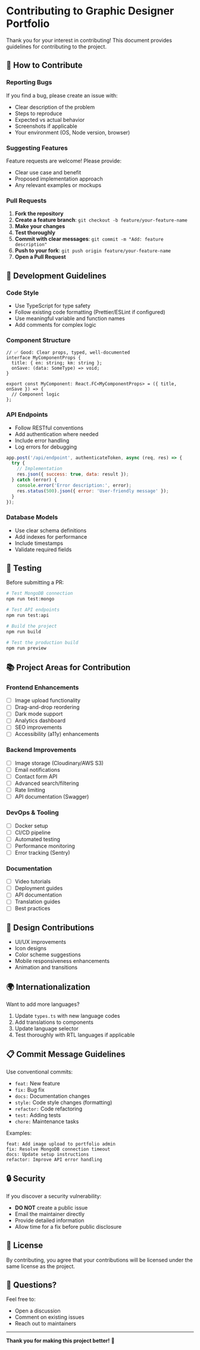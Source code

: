 # Contributing to Graphic Designer Portfolio

Thank you for your interest in contributing! This document provides guidelines for contributing to the project.

## 🤝 How to Contribute

### Reporting Bugs

If you find a bug, please create an issue with:
- Clear description of the problem
- Steps to reproduce
- Expected vs actual behavior
- Screenshots if applicable
- Your environment (OS, Node version, browser)

### Suggesting Features

Feature requests are welcome! Please provide:
- Clear use case and benefit
- Proposed implementation approach
- Any relevant examples or mockups

### Pull Requests

1. **Fork the repository**
2. **Create a feature branch**: `git checkout -b feature/your-feature-name`
3. **Make your changes**
4. **Test thoroughly**
5. **Commit with clear messages**: `git commit -m "Add: feature description"`
6. **Push to your fork**: `git push origin feature/your-feature-name`
7. **Open a Pull Request**

## 📝 Development Guidelines

### Code Style

- Use TypeScript for type safety
- Follow existing code formatting (Prettier/ESLint if configured)
- Use meaningful variable and function names
- Add comments for complex logic

### Component Structure

```tsx
// ✅ Good: Clear props, typed, well-documented
interface MyComponentProps {
  title: { en: string; km: string };
  onSave: (data: SomeType) => void;
}

export const MyComponent: React.FC<MyComponentProps> = ({ title, onSave }) => {
  // Component logic
};
```

### API Endpoints

- Follow RESTful conventions
- Add authentication where needed
- Include error handling
- Log errors for debugging

```javascript
app.post('/api/endpoint', authenticateToken, async (req, res) => {
  try {
    // Implementation
    res.json({ success: true, data: result });
  } catch (error) {
    console.error('Error description:', error);
    res.status(500).json({ error: 'User-friendly message' });
  }
});
```

### Database Models

- Use clear schema definitions
- Add indexes for performance
- Include timestamps
- Validate required fields

## 🧪 Testing

Before submitting a PR:

```bash
# Test MongoDB connection
npm run test:mongo

# Test API endpoints
npm run test:api

# Build the project
npm run build

# Test the production build
npm run preview
```

## 📚 Project Areas for Contribution

### Frontend Enhancements
- [ ] Image upload functionality
- [ ] Drag-and-drop reordering
- [ ] Dark mode support
- [ ] Analytics dashboard
- [ ] SEO improvements
- [ ] Accessibility (a11y) enhancements

### Backend Improvements
- [ ] Image storage (Cloudinary/AWS S3)
- [ ] Email notifications
- [ ] Contact form API
- [ ] Advanced search/filtering
- [ ] Rate limiting
- [ ] API documentation (Swagger)

### DevOps & Tooling
- [ ] Docker setup
- [ ] CI/CD pipeline
- [ ] Automated testing
- [ ] Performance monitoring
- [ ] Error tracking (Sentry)

### Documentation
- [ ] Video tutorials
- [ ] Deployment guides
- [ ] API documentation
- [ ] Translation guides
- [ ] Best practices

## 🎨 Design Contributions

- UI/UX improvements
- Icon designs
- Color scheme suggestions
- Mobile responsiveness enhancements
- Animation and transitions

## 🌍 Internationalization

Want to add more languages?
1. Update `types.ts` with new language codes
2. Add translations to components
3. Update language selector
4. Test thoroughly with RTL languages if applicable

## 📋 Commit Message Guidelines

Use conventional commits:

- `feat:` New feature
- `fix:` Bug fix
- `docs:` Documentation changes
- `style:` Code style changes (formatting)
- `refactor:` Code refactoring
- `test:` Adding tests
- `chore:` Maintenance tasks

Examples:
```
feat: Add image upload to portfolio admin
fix: Resolve MongoDB connection timeout
docs: Update setup instructions
refactor: Improve API error handling
```

## 🔒 Security

If you discover a security vulnerability:
- **DO NOT** create a public issue
- Email the maintainer directly
- Provide detailed information
- Allow time for a fix before public disclosure

## 📄 License

By contributing, you agree that your contributions will be licensed under the same license as the project.

## 💬 Questions?

Feel free to:
- Open a discussion
- Comment on existing issues
- Reach out to maintainers

---

**Thank you for making this project better!** 🎉
